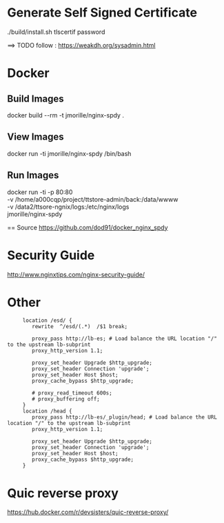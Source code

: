 # Generate Self Signed Certificate
./build/install.sh tlscertif password

==> TODO follow  : https://weakdh.org/sysadmin.html

# Docker
## Build Images
docker build --rm -t jmorille/nginx-spdy .

## View Images
docker run -ti jmorille/nginx-spdy /bin/bash


## Run Images
docker run -ti -p 80:80 \
  -v /home/a000cqp/project/ttstore-admin/back:/data/wwww \
  -v /data2/ttsore-ngnix/logs:/etc/nginx/logs \
   jmorille/nginx-spdy


== Source
https://github.com/dod91/docker_nginx_spdy



# Security Guide
http://www.nginxtips.com/nginx-security-guide/


# Other
```
     location /esd/ {
        rewrite  ^/esd/(.*)  /$1 break;

        proxy_pass http://lb-es; # Load balance the URL location "/" to the upstream lb-subprint
        proxy_http_version 1.1;

        proxy_set_header Upgrade $http_upgrade;
        proxy_set_header Connection 'upgrade';
        proxy_set_header Host $host;
        proxy_cache_bypass $http_upgrade;

        # proxy_read_timeout 600s;
        # proxy_buffering off;
     }
     location /head {
        proxy_pass http://lb-es/_plugin/head; # Load balance the URL location "/" to the upstream lb-subprint
        proxy_http_version 1.1;

        proxy_set_header Upgrade $http_upgrade;
        proxy_set_header Connection 'upgrade';
        proxy_set_header Host $host;
        proxy_cache_bypass $http_upgrade;
     }
```


# Quic reverse proxy
https://hub.docker.com/r/devsisters/quic-reverse-proxy/
